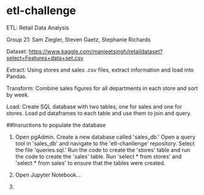 # etl-challenge
ETL: Retail Data Analysis

Group 21: Sam Ziegler, Steven Gaetz, Stephanie Richards

Dataset: https://www.kaggle.com/manjeetsingh/retaildataset?select=Features+data+set.csv


Extract: Using stores and sales .csv files, extract information and load into Pandas.

Transform: Combine sales figures for all departments in each store and sort by week.

Load: Create SQL database with two tables, one for sales and one for stores. Load pd dataframes to each table and use them to join and query.

##Insructions to populate the database

1. Open pgAdmin. Create a new database called 'sales_db.' Open a query tool in 'sales_db' and navigate to the 'etl-chanllenge' repository.
  Select the file 'queries.sql.' Run the code to create the 'stores' table and run the code to create the 'sales' table. 
  Run 'select * from stores' and 'select * from sales' to ensure that the tables were created.
  
1. Open Jupyter Notebook...

1.

